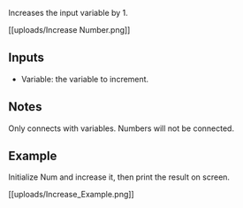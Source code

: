 Increases the input variable by 1.

[[uploads/Increase Number.png]]

## Inputs

* Variable: the variable to increment.

## Notes

Only connects with variables. Numbers will not be connected.

## Example

Initialize Num and increase it, then print the result on screen.

[[uploads/Increase_Example.png]]
